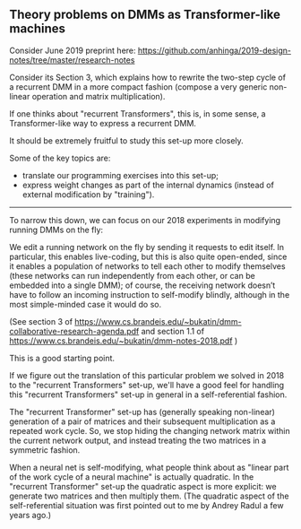 ## Theory problems on DMMs as Transformer-like machines

Consider June 2019 preprint here: https://github.com/anhinga/2019-design-notes/tree/master/research-notes

Consider its Section 3, which explains how to rewrite the two-step cycle of a recurrent DMM in a more
compact fashion (compose a very generic non-linear operation and matrix multiplication).

If one thinks about "recurrent Transformers", this is, in some sense, a Transformer-like way to
express a recurrent DMM.

It should be extremely fruitful to study this set-up more closely.

Some of the key topics are:

 * translate our programming exercises into this set-up;
 * express weight changes as part of the internal dynamics (instead of external modification by "training").
 
---
 
To narrow this down, we can focus on our 2018 experiments in modifying running DMMs on the fly:

We edit a running network on the fly by sending it requests to edit itself. In particular, this enables live-coding, but this is also quite open-ended, since it enables a population of networks to tell each other to modify themselves (these networks can run independently from each other, or can be embedded into a single DMM); of course,  the receiving network doesn’t have to follow an incoming instruction to self-modify blindly, although in the most simple-minded case it would do so. 

(See section 3 of https://www.cs.brandeis.edu/~bukatin/dmm-collaborative-research-agenda.pdf
and section 1.1 of https://www.cs.brandeis.edu/~bukatin/dmm-notes-2018.pdf )

This is a good starting point. 

If we figure out the translation of this particular problem we solved in 2018 to the "recurrent Transformers" set-up,
we'll have a good feel for handling this "recurrent Transformers" set-up
in general in a self-referential fashion.

The "recurrent Transformer" set-up has (generally speaking non-linear) generation of a pair of matrices and their subsequent multiplication
as a repeated work cycle. So, we stop hiding the changing network matrix within the current network output, and instead treating the two matrices in
a symmetric fashion. 

When a neural net is self-modifying, what people think about as "linear part of the work cycle of a neural machine" is actually quadratic. 
In the "recurrent Transformer" set-up the quadratic aspect is more explicit: we generate two matrices and then multiply them. 
(The quadratic aspect of the self-referential situation was first pointed out to me by Andrey Radul a few years ago.) 
